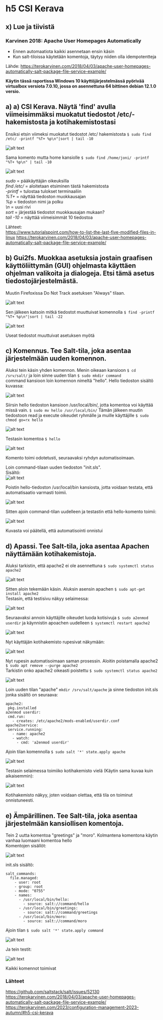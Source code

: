 # h5 CSI Kerava #

## x) Lue ja tiivistä ##

### Karvinen 2018: Apache User Homepages Automatically ###

- Ennen automaatiota kaikki asennetaan ensin käsin
- Kun salt-tiloissa käytetään komentoja, täytyy niiden olla idempotentteja

Lähde: https://terokarvinen.com/2018/04/03/apache-user-homepages-automatically-salt-package-file-service-example/

**Käytin tässä raportissa Windows 10 käyttöjärjestelmässä pyörivää virtualbox versiota 7.0.10, jossa on asennettuna 64 bittinen debian 12.1.0 versio.**
## a) a) CSI Kerava. Näytä 'find' avulla viimeisimmäksi muokatut tiedostot /etc/-hakemistosta ja kotihakemistostasi ##

Ensiksi etsin viimeksi muokatut tiedostot /etc/ hakemistosta `$ sudo find /etc/ -printf "%T+ %p\n"|sort | tail -10`

![alt text](https://github.com/faltjon/Infra-as-code/blob/main/h5/kuvat/1-findetc.png " ")

Sama komento mutta home kansiolle `$ sudo find /home/joni/ -printf "%T+ %p\n" | tail -10` 

![alt text](https://github.com/faltjon/Infra-as-code/blob/main/h5/kuvat/2-findhome.png " ")

*sudo* = pääkäyttäjän oikeuksilla  
*find /etc/* = aloitetaan etsiminen tästä hakemistosta  
*-printf* = tulostaa tulokset terminaaliin  
*%T+* = näyttää tiedoston muokkausajan  
*%p* = tiedoston nimi ja polku  
*\n* = uusi rivi  
*sort* = järjestää tiedostot muokkausajan mukaan?  
*tail -10* = näyttää viimeisimmät 10 tiedostoa  

Lähteet:   
https://www.tutorialspoint.com/how-to-list-the-last-five-modified-files-in-linux
https://terokarvinen.com/2018/04/03/apache-user-homepages-automatically-salt-package-file-service-example/

## b) Gui2fs. Muokkaa asetuksia jostain graafisen käyttöliittymän (GUI) ohjelmasta käyttäen ohjelman valikoita ja dialogeja. Etsi tämä asetus tiedostojärjestelmästä. ##

Muutin Firefoxissa Do Not Track asetuksen "Always" tilaan. 

![alt text](https://github.com/faltjon/Infra-as-code/blob/main/h5/kuvat/3-firefox.png " ")

Sen jälkeen katsoin mitkä tiedostot muuttuivat komennolla `$ find -printf "%T+ %p\n"|sort | tail -22`

![alt text](https://github.com/faltjon/Infra-as-code/blob/main/h5/kuvat/4-find.png " ")

Useat tiedostot muuttuivat asetuksen myötä

## c) Komennus. Tee Salt-tila, joka asentaa järjestelmään uuden komennon. ##

Aluksi tein käsin yhden komennon. Menin oikeaan kansioon `$ cd /srv/salt/` ja loin sinne uuden tilan `$ sudo mkdir command`  
command kansioon loin komennon nimeltä "hello". Hello tiedoston sisältö kuvassa:

![alt text](https://github.com/faltjon/Infra-as-code/blob/main/h5/kuvat/5-hello.png " ")

Siirsin hello tiedoston kansioon /usr/local/bin/, jotta komentoa voi käyttää missä vain. `$ sudo mv hello /usr/local/bin/`
Tämän jälkeen muutin tiedostoon read ja execute oikeudet ryhmälle ja muille käyttäjille `$ sudo chmod go=rx hello`

![alt text](https://github.com/faltjon/Infra-as-code/blob/main/h5/kuvat/6-chmod.png " ")

Testasin komentoa `$ hello`

![alt text](https://github.com/faltjon/Infra-as-code/blob/main/h5/kuvat/7-hellotest.png " ")

Komento toimi odotetusti, seuraavaksi ryhdyn automatisoimaan.

Loin command-tilaan uuden tiedoston "init.sls".  
Sisältö:  
![alt text](https://github.com/faltjon/Infra-as-code/blob/main/h5/kuvat/8-init.png " ")

Poistin hello-tiedoston /usr/local/bin kansiosta, jotta voidaan testata, että automatisaatio varmasti toimii.

![alt text](https://github.com/faltjon/Infra-as-code/blob/main/h5/kuvat/9-delete.png " ")

Sitten ajoin command-tilan uudelleen ja testastin että hello-komento toimii:

![alt text](https://github.com/faltjon/Infra-as-code/blob/main/h5/kuvat/10-tila.png " ")

Kuvasta voi päätellä, että automatisointi onnistui

## d) Apassi. Tee Salt-tila, joka asentaa Apachen näyttämään kotihakemistoja. ## 

Aluksi tarkistin, että apache2 ei ole asennettuna `$ sudo systemctl status apache2`

![alt text](https://github.com/faltjon/Infra-as-code/blob/main/h5/kuvat/11-apache.png " ")

Sitten aloin tekemään käsin. Aluksin asensin apachen `$ sudo apt-get install apache2`  
Testasin, että testisivu näkyy selaimessa:  

![alt text](https://github.com/faltjon/Infra-as-code/blob/main/h5/kuvat/12-testisivu.png " ")

Seuraavaksi annoin käyttäjille oikeudet luoda kotisivuja `$ sudo a2enmod userdir` ja käynnistin apoachen uudelleen `$ systemctl restart apache2`

![alt text](https://github.com/faltjon/Infra-as-code/blob/main/h5/kuvat/13-oikeudet.png " ")

Nyt käyttäjän kotihakemisto rupesivat näkymään:

![alt text](https://github.com/faltjon/Infra-as-code/blob/main/h5/kuvat/14-kotihakemisto.png " ")

Nyt rupesin automatisoimaan saman prosessin. Aloitin poistamalla apache2 `$ sudo apt remove --purge apache2`  
Tarkistin onko apache2 oikeasti poistettu `$ sudo systemctl status apache2`

![alt text](https://github.com/faltjon/Infra-as-code/blob/main/h5/kuvat/15-remove.png " ")

Loin uuden tilan "apache" `mkdir /srv/salt/apache` ja sinne tiedoston init.sls jonka sisältö on seuraava:

```
apache2:
 pkg.installed
a2enmod userdir:
 cmd.run:
   - creates: /etc/apache2/mods-enabled/userdir.conf
apache2service:
 service.running:
   - name: apache2
   - watch:
     - cmd: 'a2enmod userdir'
```
Ajoin tilan komennolla `$ sudo salt '*' state.apply apache`

![alt text](https://github.com/faltjon/Infra-as-code/blob/main/h5/kuvat/16-state.png " ")

Testasin selaimessa toimiiko kotihakemisto vielä (Käytin sama kuvaa kuin aikaisemmin): 

![alt text](https://github.com/faltjon/Infra-as-code/blob/main/h5/kuvat/14-kotihakemisto.png " ")

Kotihakemisto näkyy, joten voidaan olettaa, että tila on toiminut onnistuneesti.

## e) Ämpärillinen. Tee Salt-tila, joka asentaa järjestelmään kansiollisen komentoja. ##

Tein 2 uutta komentoa "greetings" ja "moro". Kolmantena komentona käytin vanhaa luomaani komentoa hello  
Komentojen sisällöt:

![alt text](https://github.com/faltjon/Infra-as-code/blob/main/h5/kuvat/17-komennot.png " ")

init.sls sisältö:

```
salt_commands:
  file.managed:
    - user: root
    - group: root
    - mode: "0755"
    - names:
      - /usr/local/bin/hello:
        - source: salt://command/hello
      - /usr/local/bin/greetings:
        - source: salt://command/greetings
      - /usr/local/bin/moro:
        - source: salt://command/moro
```

Ajoin tilan `$ sudo salt '*' state.apply command`

![alt text](https://github.com/faltjon/Infra-as-code/blob/main/h5/kuvat/18-apply.png " ")

Ja tein testit:

![alt text](https://github.com/faltjon/Infra-as-code/blob/main/h5/kuvat/19-testit.png " ")

Kaikki komennot toimivat

### Lähteet ###

https://github.com/saltstack/salt/issues/52130  
https://terokarvinen.com/2018/04/03/apache-user-homepages-automatically-salt-package-file-service-example/  
https://terokarvinen.com/2023/configuration-management-2023-autumn/#h5-csi-kerava
